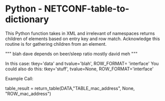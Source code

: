 Python - NETCONF-table-to-dictionary
====================================

This Python function takes in XML and irrelevant of namespaces returns children of elements based on entry key and row match.
Acknowledge this routine is for gathering children from an element. 

"""
<stuff>
    <data>blah</data>
        <interface>
            <name>dave</name>
            <speed>depends on beer/sleep ratio</speed>
            <happy>mostly</happy>
        </interface>
        <interface>
            <name>david</name>
            <status>meh</status>
        </interface>
</stuff>
"""

In this case: tkey='data' and tvalue='blah', ROW_FORMAT= 'interface'
You could also do this: tkey='stuff', tvalue=None, ROW_FORMAT='interface'
 
Example Call:

table_result = return_table(DATA,"TABLE_mac_address", None, "ROW_mac_address")   